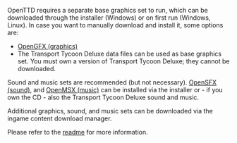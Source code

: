 ---
---

OpenTTD requires a separate base graphics set to run, which can be downloaded through the installer (Windows) or on first run (Windows, Linux).
In case you want to manually download and install it, some options are:
* [OpenGFX (graphics)](../opengfx-releases/latest.html)
* The Transport Tycoon Deluxe data files can be used as base graphics set. You must own a version of Transport Tycoon Deluxe; they cannot be downloaded.

Sound and music sets are recommended (but not necessary).
[OpenSFX (sound)](../opensfx-releases/latest.html), and [OpenMSX (music)](../openmsx-releases/latest.html) can be installed via the installer or - if you own the CD - also the Transport Tycoon Deluxe sound and music.

Additional graphics, sound, and music sets can be downloaded via the ingame content download manager.

Please refer to the [readme](https://cdn.openttd.org/@@folder@@/README.md) for more information.
